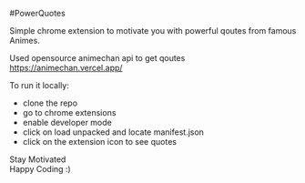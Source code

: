 #PowerQuotes  

Simple chrome extension to motivate you with powerful qoutes from famous Animes.  


Used opensource animechan api to get qoutes https://animechan.vercel.app/  


To run it locally:  
- clone the repo  
- go to chrome extensions  
- enable developer mode  
- click on load unpacked and locate manifest.json 
- click on the extension icon to see quotes 

Stay Motivated  
Happy Coding :)  
